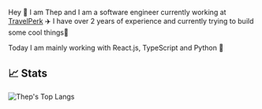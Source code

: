 Hey 👋  I am Thep and I am a software engineer currently working at <a href="https://www.travelperk.com/" target="_blank">TravelPerk</a> :airplane: I have over 2 years of experience and currently trying to build some cool things👷

Today I am mainly working with React.js, TypeScript and Python :snake:



## &#x1f4c8; Stats
<!-- ![Thep's github stats](https://github-readme-stats.vercel.app/api?username=Thepnathi&show_icons=true&theme=tokyonight)
<img src="https://github-readme-streak-stats.herokuapp.com/?user=Thepnathi&theme=tokyonight" alt="mystreak"/> -->
![Thep's Top Langs](https://github-readme-stats.vercel.app/api/top-langs/?username=Thepnathi&theme=tokyonight&layout=compact)

<!---
Thepnathi/Thepnathi is a ✨ special ✨ repository because its `README.md` (this file) appears on your GitHub profile.
You can click the Preview link to take a look at your changes.
--->

